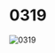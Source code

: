 # 0319
![0319](https://github.com/sjl0430/Sysp/assets/162114254/083c13cb-2fda-469b-80a2-c16c854fb94f)

